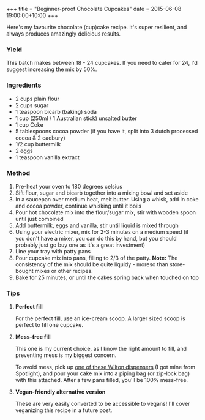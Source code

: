 +++
title = "Beginner-proof Chocolate Cupcakes"
date = 2015-06-08 19:00:00+10:00
+++

Here's my favourite chocolate (cup)cake recipe. It's super resilient, and always produces amazingly delicious results.

<!-- more -->

### Yield

This batch makes between 18 - 24 cupcakes. If you need to cater for 24, I'd suggest increasing the mix by 50%.

### Ingredients

- 2 cups plain flour
- 2 cups sugar
- 1 teaspoon bicarb (baking) soda
- 1 cup (250ml / 1 Australian stick) unsalted butter
- 1 cup Coke
- 5 tablespoons cocoa powder (if you have it, split into 3 dutch processed cocoa & 2 cadbury)
- 1/2 cup buttermilk
- 2 eggs
- 1 teaspoon vanilla extract

### Method

1. Pre-heat your oven to 180 degrees celsius
2. Sift flour, sugar and bicarb together into a mixing bowl and set aside
3. In a saucepan over medium heat, melt butter. Using a whisk, add in coke and cocoa powder, continue whisking
    until it boils
4. Pour hot chocolate mix into the flour/sugar mix, stir with wooden spoon until just combined
5. Add buttermilk, eggs and vanilla, stir until liquid is mixed through
6. Using your electric mixer, mix for 2-3 minutes on a medium speed (if you don't have a mixer, you can do this
    by hand, but you should probably just go buy one as it's a great investment)
7. Line your tray with patty pans
8. Pour cupcake mix into pans, filling to 2/3 of the patty.
    **Note:** The consistency of the mix should be quite liquidy - moreso than store-bought mixes or other recipes.
9. Bake for 25 minutes, or until the cakes spring back when touched on top

### Tips

1. **Perfect fill**

    For the perfect fill, use an ice-cream scoop. A larger sized scoop is perfect to fill one cupcake.
2. **Mess-free fill**

    This one is my current choice, as I know the right amount to fill, and preventing mess is my biggest concern.

    To avoid mess, pick up [one of these Wilton dispensers](http://www.wilton.com/store/site/product.cfm?id=78601040-A0CF-5F24-5CF5F145025278D4)
    (I got mine from Spotlight), and pour your cake mix into a piping bag (or zip-lock bag) with this attached.
    After a few pans filled, you'll be 100% mess-free.

3. **Vegan-friendly alternative version**

    These are very easily converted to be accessible to vegans! I'll cover veganizing this recipe in a future post.
